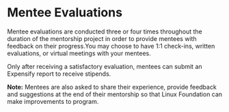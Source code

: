 # Mentee Evaluations

Mentee evaluations are conducted three or four times throughout the duration of the mentorship project in order to provide mentees with feedback on their progress.You may choose to have 1:1 check-ins, written evaluations, or virtual meetings with your mentees.

Only after receiving a satisfactory evaluation, mentees can submit an Expensify report to receive stipends.  

**Note:** Mentees are also asked to share their experience, provide feedback and suggestions at the end of their mentorship so that Linux Foundation can make improvements to program.   


  


